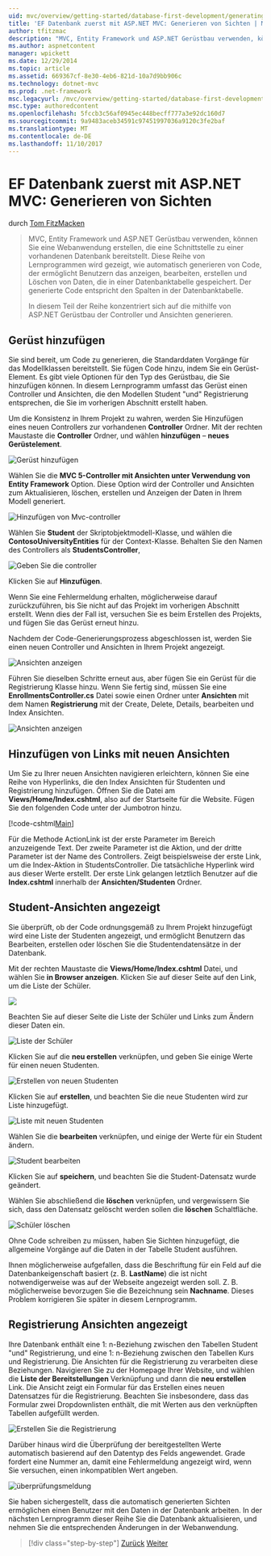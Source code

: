 ```yaml
---
uid: mvc/overview/getting-started/database-first-development/generating-views
title: 'EF Datenbank zuerst mit ASP.NET MVC: Generieren von Sichten | Microsoft Docs'
author: tfitzmac
description: "MVC, Entity Framework und ASP.NET Gerüstbau verwenden, können Sie eine Webanwendung erstellen, die eine Schnittstelle zu einer vorhandenen Datenbank bereitstellt. Dieses Lernprogramm Seri..."
ms.author: aspnetcontent
manager: wpickett
ms.date: 12/29/2014
ms.topic: article
ms.assetid: 669367cf-8e30-4eb6-821d-10a7d9bb906c
ms.technology: dotnet-mvc
ms.prod: .net-framework
msc.legacyurl: /mvc/overview/getting-started/database-first-development/generating-views
msc.type: authoredcontent
ms.openlocfilehash: 5fccb3c56af0945ec448becff777a3e92dc160d7
ms.sourcegitcommit: 9a9483aceb34591c97451997036a9120c3fe2baf
ms.translationtype: MT
ms.contentlocale: de-DE
ms.lasthandoff: 11/10/2017
---
```

<a name="ef-database-first-with-aspnet-mvc-generating-views"></a>EF Datenbank zuerst mit ASP.NET MVC: Generieren von Sichten
====================
durch [Tom FitzMacken](https://github.com/tfitzmac)

> MVC, Entity Framework und ASP.NET Gerüstbau verwenden, können Sie eine Webanwendung erstellen, die eine Schnittstelle zu einer vorhandenen Datenbank bereitstellt. Diese Reihe von Lernprogrammen wird gezeigt, wie automatisch generieren von Code, der ermöglicht Benutzern das anzeigen, bearbeiten, erstellen und Löschen von Daten, die in einer Datenbanktabelle gespeichert. Der generierte Code entspricht den Spalten in der Datenbanktabelle.
> 
> In diesem Teil der Reihe konzentriert sich auf die mithilfe von ASP.NET Gerüstbau der Controller und Ansichten generieren.


## <a name="add-scaffold"></a>Gerüst hinzufügen

Sie sind bereit, um Code zu generieren, die Standarddaten Vorgänge für das Modellklassen bereitstellt. Sie fügen Code hinzu, indem Sie ein Gerüst-Element. Es gibt viele Optionen für den Typ des Gerüstbau, die Sie hinzufügen können. In diesem Lernprogramm umfasst das Gerüst einen Controller und Ansichten, die den Modellen Student "und" Registrierung entsprechen, die Sie im vorherigen Abschnitt erstellt haben.

Um die Konsistenz in Ihrem Projekt zu wahren, werden Sie Hinzufügen eines neuen Controllers zur vorhandenen **Controller** Ordner. Mit der rechten Maustaste die **Controller** Ordner, und wählen **hinzufügen** – **neues Gerüstelement**.

![Gerüst hinzufügen](generating-views/_static/image1.png)

Wählen Sie die **MVC 5-Controller mit Ansichten unter Verwendung von Entity Framework** Option. Diese Option wird der Controller und Ansichten zum Aktualisieren, löschen, erstellen und Anzeigen der Daten in Ihrem Modell generiert.

![Hinzufügen von Mvc-controller](generating-views/_static/image2.png)

Wählen Sie **Student** der Skriptobjektmodell-Klasse, und wählen die **ContosoUniversityEntities** für der Context-Klasse. Behalten Sie den Namen des Controllers als **StudentsController**,

![Geben Sie die controller](generating-views/_static/image3.png)

Klicken Sie auf **Hinzufügen**.

Wenn Sie eine Fehlermeldung erhalten, möglicherweise darauf zurückzuführen, bis Sie nicht auf das Projekt im vorherigen Abschnitt erstellt. Wenn dies der Fall ist, versuchen Sie es beim Erstellen des Projekts, und fügen Sie das Gerüst erneut hinzu.

Nachdem der Code-Generierungsprozess abgeschlossen ist, werden Sie einen neuen Controller und Ansichten in Ihrem Projekt angezeigt.

![Ansichten anzeigen](generating-views/_static/image4.png)

Führen Sie dieselben Schritte erneut aus, aber fügen Sie ein Gerüst für die Registrierung Klasse hinzu. Wenn Sie fertig sind, müssen Sie eine **EnrollmentsController.cs** Datei sowie einen Ordner unter **Ansichten** mit dem Namen **Registrierung** mit der Create, Delete, Details, bearbeiten und Index Ansichten.

![Ansichten anzeigen](generating-views/_static/image5.png)

## <a name="add-links-to-new-views"></a>Hinzufügen von Links mit neuen Ansichten

Um Sie zu Ihrer neuen Ansichten navigieren erleichtern, können Sie eine Reihe von Hyperlinks, die den Index Ansichten für Studenten und Registrierung hinzufügen. Öffnen Sie die Datei am **Views/Home/Index.cshtml**, also auf der Startseite für die Website. Fügen Sie den folgenden Code unter der Jumbotron hinzu.

[!code-cshtml[Main](generating-views/samples/sample1.cshtml)]

Für die Methode ActionLink ist der erste Parameter im Bereich anzuzeigende Text. Der zweite Parameter ist die Aktion, und der dritte Parameter ist der Name des Controllers. Zeigt beispielsweise der erste Link, um die Index-Aktion in StudentsController. Die tatsächliche Hyperlink wird aus dieser Werte erstellt. Der erste Link gelangen letztlich Benutzer auf die **Index.cshtml** innerhalb der **Ansichten/Studenten** Ordner.

## <a name="display-student-views"></a>Student-Ansichten angezeigt

Sie überprüft, ob der Code ordnungsgemäß zu Ihrem Projekt hinzugefügt wird eine Liste der Studenten angezeigt, und ermöglicht Benutzern das Bearbeiten, erstellen oder löschen Sie die Studentendatensätze in der Datenbank.

Mit der rechten Maustaste die **Views/Home/Index.cshtml** Datei, und wählen Sie **in Browser anzeigen**. Klicken Sie auf dieser Seite auf den Link, um die Liste der Schüler.

![](generating-views/_static/image6.png)

Beachten Sie auf dieser Seite die Liste der Schüler und Links zum Ändern dieser Daten ein.

![Liste der Schüler](generating-views/_static/image7.png)

Klicken Sie auf die **neu erstellen** verknüpfen, und geben Sie einige Werte für einen neuen Studenten.

![Erstellen von neuen Studenten](generating-views/_static/image8.png)

Klicken Sie auf **erstellen**, und beachten Sie die neue Studenten wird zur Liste hinzugefügt.

![Liste mit neuen Studenten](generating-views/_static/image9.png)

Wählen Sie die **bearbeiten** verknüpfen, und einige der Werte für ein Student ändern.

![Student bearbeiten](generating-views/_static/image10.png)

Klicken Sie auf **speichern**, und beachten Sie die Student-Datensatz wurde geändert.

Wählen Sie abschließend die **löschen** verknüpfen, und vergewissern Sie sich, dass den Datensatz gelöscht werden sollen die **löschen** Schaltfläche.

![Schüler löschen](generating-views/_static/image11.png)

Ohne Code schreiben zu müssen, haben Sie Sichten hinzugefügt, die allgemeine Vorgänge auf die Daten in der Tabelle Student ausführen.

Ihnen möglicherweise aufgefallen, dass die Beschriftung für ein Feld auf die Datenbankeigenschaft basiert (z. B. **LastName**) die ist nicht notwendigerweise was auf der Webseite angezeigt werden soll. Z. B. möglicherweise bevorzugen Sie die Bezeichnung sein **Nachname**. Dieses Problem korrigieren Sie später in diesem Lernprogramm.

## <a name="display-enrollment-views"></a>Registrierung Ansichten angezeigt

Ihre Datenbank enthält eine 1: n-Beziehung zwischen den Tabellen Student "und" Registrierung, und eine 1: n-Beziehung zwischen den Tabellen Kurs und Registrierung. Die Ansichten für die Registrierung zu verarbeiten diese Beziehungen. Navigieren Sie zu der Homepage Ihrer Website, und wählen die **Liste der Bereitstellungen** Verknüpfung und dann die **neu erstellen** Link. Die Ansicht zeigt ein Formular für das Erstellen eines neuen Datensatzes für die Registrierung. Beachten Sie insbesondere, dass das Formular zwei Dropdownlisten enthält, die mit Werten aus den verknüpften Tabellen aufgefüllt werden.

![Erstellen Sie die Registrierung](generating-views/_static/image12.png)

Darüber hinaus wird die Überprüfung der bereitgestellten Werte automatisch basierend auf den Datentyp des Felds angewendet. Grade fordert eine Nummer an, damit eine Fehlermeldung angezeigt wird, wenn Sie versuchen, einen inkompatiblen Wert angeben.

![überprüfungsmeldung](generating-views/_static/image13.png)

Sie haben sichergestellt, dass die automatisch generierten Sichten ermöglichen einen Benutzer mit den Daten in der Datenbank arbeiten. In der nächsten Lernprogramm dieser Reihe Sie die Datenbank aktualisieren, und nehmen Sie die entsprechenden Änderungen in der Webanwendung.

>[!div class="step-by-step"]
[Zurück](creating-the-web-application.md)
[Weiter](changing-the-database.md)
